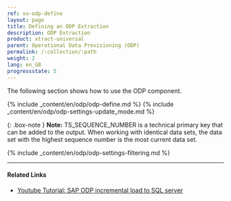 ```yaml
---
ref: xu-odp-define
layout: page
title: Defining an ODP Extraction
description: ODP Extraction
product: xtract-universal
parent: Operational Data Provisioning (ODP)
permalink: /:collection/:path
weight: 2
lang: en_GB
progressstate: 5
---
```

The following section shows how to use the ODP component.

{% include _content/en/odp/odp-define.md %}
{% include _content/en/odp/odp-settings-update_mode.md %} 

{: .box-note }
**Note:** TS_SEQUENCE_NUMBER is a technical primary key that can be added to the output.
When working with identical data sets, the data set with the highest sequence number is the most current data set.

{% include _content/en/odp/odp-settings-filtering.md %}

****
#### Related Links
- [Youtube Tutorial: SAP ODP incremental load to SQL server](https://www.youtube.com/watch?v=-7pEm2VVPRg)